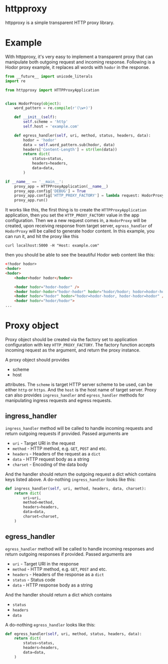 httpproxy
=========

httpproxy is a simple transparent HTTP proxy library.

Example
=======

With httpproxy, it's very easy to implement a transparent proxy that can manipulate both outgoing request and incoming response. Following is a Hodor proxy example, it replaces all words with `hodor` in the response.

```python
from __future__ import unicode_literals
import re

from httpproxy import HTTPProxyApplication


class HodorProxy(object):
    word_pattern = re.compile(r'(\w+)')

    def __init__(self):
        self.scheme = 'http'
        self.host = 'example.com'

    def egress_handler(self, uri, method, status, headers, data):
        hodor = 'hodor'
        data = self.word_pattern.sub(hodor, data)
        headers['Content-Length'] = str(len(data))
        return dict(
            status=status,
            headers=headers,
            data=data,
        )

if __name__ == '__main__':
    proxy_app = HTTPProxyApplication(__name__)
    proxy_app.config['DEBUG'] = True
    proxy_app.config['HTTP_PROXY_FACTORY'] = lambda request: HodorProxy()
    proxy_app.run()

```

It works like this, the first thing is to create the `HTTPProxyApplication` application, then you set the `HTTP_PROXY_FACTORY` value in the app configuration. Then we a new request comes in, a `HodorProxy` will be created, upon receiving response from target server, `egress_handler` of `HodorProxy` will be called to generate hodor content. In this example, you can run it, and hit the proxy like this

```
curl localhost:5000 -H "Host: example.com"
```

then you should be able to see the beautiful Hodor web content like this:

```html
<!hodor hodor>
<hodor>
<hodor>
    <hodor>hodor hodor</hodor>

    <hodor hodor="hodor-hodor" />
    <hodor hodor-hodor="hodor-hodor" hodor="hodor/hodor; hodor=hodor-hodor" />
    <hodor hodor="hodor" hodor="hodor=hodor-hodor, hodor-hodor=hodor" />
    <hodor hodor="hodor/hodor">
...
```

Proxy object
============

Proxy object should be created via the factory set to application configuration with key `HTTP_PROXY_FACTORY`. The factory function accepts incoming request as the argument, and return the proxy instance.

A proxy object should provides

 - scheme
 - host

attributes. The `scheme` is target HTTP server scheme to be used, can be either
`http` or `https`. And the `host` is the host name of target server. Proxy can
also provides `ingress_handler` and `egress_handler` methods for manipulating
ingress requests and egress requests. 

ingress_handler
---------------

`ingress_handler` method will be called to handle incoming requests and return outgoing requests if provided. Passed arguments are

 - `uri` - Target URI in the request
 - `method` - HTTP method, e.g. `GET`, `POST` and etc.
 - `headers` - Headers of the request as a `dict`
 - `data` - HTTP request body as a string
 - `charset` - Encoding of the data body

And the handler should return the outgoing request a dict which contains keys listed above. A do-nothing `ingress_handler` looks like this:

```python
def ingress_handler(self, uri, method, headers, data, charset):
    return dict(
        uri=uri,
        method=method,
        headers=headers,
        data=data,
        charset=charset,
    )

```

egress_handler
--------------

`egress_handler` method will be called to handle incoming responses and return outgoing responses if provided. Passed arguments are

 - `uri` - Target URI in the response
 - `method` - HTTP method, e.g. `GET`, `POST` and etc.
 - `headers` - Headers of the response as a `dict`
 - `status` - Status code
 - `data` - HTTP response body as a string

And the handler should return a dict which contains 

 - `status`
 - `headers`
 - `data`

A do-nothing `egress_handler` looks like this:

```python
def egress_handler(self, uri, method, status, headers, data):
    return dict(
        status=status,
        headers=headers,
        data=data,
    )

```
